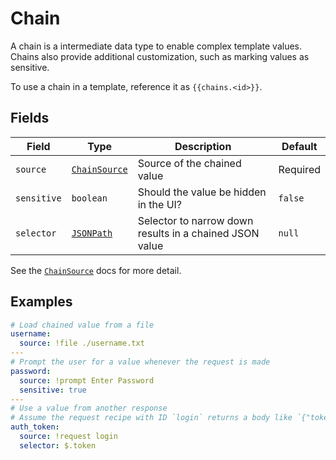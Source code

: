 # Chain

A chain is a intermediate data type to enable complex template values. Chains also provide additional customization, such as marking values as sensitive.

To use a chain in a template, reference it as `{{chains.<id>}}`.

## Fields

| Field       | Type                                                                                   | Description                                             | Default  |
| ----------- | -------------------------------------------------------------------------------------- | ------------------------------------------------------- | -------- |
| `source`    | [`ChainSource`](./chain_source.md)                                                     | Source of the chained value                             | Required |
| `sensitive` | `boolean`                                                                              | Should the value be hidden in the UI?                   | `false`  |
| `selector`  | [`JSONPath`](https://www.ietf.org/archive/id/draft-goessner-dispatch-jsonpath-00.html) | Selector to narrow down results in a chained JSON value | `null`   |

See the [`ChainSource`](./chain_source.md) docs for more detail.

## Examples

```yaml
# Load chained value from a file
username:
  source: !file ./username.txt
---
# Prompt the user for a value whenever the request is made
password:
  source: !prompt Enter Password
  sensitive: true
---
# Use a value from another response
# Assume the request recipe with ID `login` returns a body like `{"token": "foo"}`
auth_token:
  source: !request login
  selector: $.token
```
